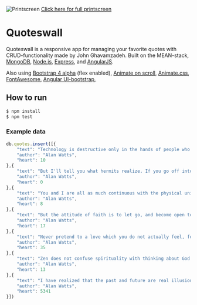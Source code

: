 ![Printscreen](https://anonmgur.com/up/e93f718f33f5126f9d0f0fe507ac9880.png)
[Click here for full printscreen](https://raw.githubusercontent.com/GHVMZ/quoteswall/master/quoteswall.png)

# Quoteswall
Quoteswall is a responsive app for managing your favorite quotes with CRUD-functionality made by John Ghavamzadeh.
Built on the MEAN-stack, [MongoDB](https://www.mongodb.org/), [Node.js](http://www.nodejs.org/), [Express](http://expressjs.com/), and [AngularJS](https://angularjs.org/).

Also using [Bootstrap 4 alpha](https://v4-alpha.getbootstrap.com/) (flex enabled), [Animate on scroll](https://github.com/michalsnik/aos), [Animate.css](https://github.com/daneden/animate.css), [FontAwesome](https://github.com/FortAwesome/Font-Awesome), [Angular UI-bootstrap](http://angular-ui.github.io/bootstrap/),  

## How to run
```bash
$ npm install
$ npm test
```
### Example data
```javascript
db.quotes.insert([{
    "text": "Technology is destructive only in the hands of people who do not realize that they are one and the same process as the universe.",
    "author": "Alan Watts",
    "heart": 10
},{
    "text": "But I'll tell you what hermits realize. If you go off into a far, far forest and get very quiet, you'll come to understand that you're connected with everything.",
    "author": "Alan Watts",
    "heart": 0
},{
    "text": "You and I are all as much continuous with the physical universe as a wave is continuous with the ocean.",
    "author": "Alan Watts",
    "heart": 8
},{
    "text": "But the attitude of faith is to let go, and become open to truth, whatever it might turn out to be.",
    "author": "Alan Watts",
    "heart": 17
},{
    "text": "Never pretend to a love which you do not actually feel, for love is not ours to command.",
    "author": "Alan Watts",
    "heart": 35
},{
    "text": "Zen does not confuse spirituality with thinking about God while one is peeling potatoes. Zen spirituality is just to peel the potatoes.",
    "author": "Alan Watts",
    "heart": 13
},{
    "text": "I have realized that the past and future are real illusions, that they exist in the present, which is what there is and all there is.",
    "author": "Alan Watts",
    "heart": 5341
}])
```
